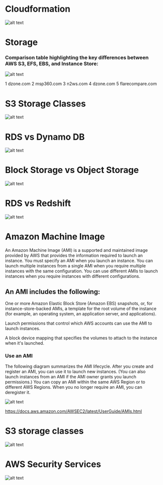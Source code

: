 # Cloudformation

![alt text](image-6.png)

# Storage

### Comparison table highlighting the key differences between AWS S3, EFS, EBS, and Instance Store:

![alt text](image.png)

1 dzone.com 2 msp360.com 3 n2ws.com 4 dzone.com 5 flarecompare.com

# S3 Storage Classes

![alt text](image-2.png)

# RDS vs Dynamo DB

![alt text](image-1.png)

# Block Storage vs Object Storage 

![alt text](image-3.png)

# RDS vs Redshift 

![alt text](image-4.png)

# Amazon Machine Image

An Amazon Machine Image (AMI) is a supported and maintained image provided by AWS that provides the information required to launch an instance. You must specify an AMI when you launch an instance. You can launch multiple instances from a single AMI when you require multiple instances with the same configuration. You can use different AMIs to launch instances when you require instances with different configurations.

## An AMI includes the following:

One or more Amazon Elastic Block Store (Amazon EBS) snapshots, or, for instance-store-backed AMIs, a template for the root volume of the instance (for example, an operating system, an application server, and applications).

Launch permissions that control which AWS accounts can use the AMI to launch instances.

A block device mapping that specifies the volumes to attach to the instance when it's launched.

### Use an AMI

The following diagram summarizes the AMI lifecycle. After you create and register an AMI, you can use it to launch new instances. (You can also launch instances from an AMI if the AMI owner grants you launch permissions.) You can copy an AMI within the same AWS Region or to different AWS Regions. When you no longer require an AMI, you can deregister it.

![alt text](image-5.png)
			
https://docs.aws.amazon.com/AWSEC2/latest/UserGuide/AMIs.html

# S3 storage classes 
![alt text](image-8.png)

# AWS Security Services
![alt text](image-9.png)
